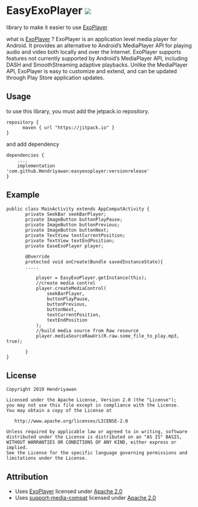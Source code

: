 # EasyExoPlayer [![](https://jitpack.io/v/Hendriyawan/easyexoplayer.svg)](https://jitpack.io/#Hendriyawan/easyexoplayer)
library to make it easier to use [ExoPlayer](https://exoplayer.dev)

what is [ExoPlayer](https://exoplayer.dev) ? ExoPlayer is an application level media player for Android. It provides an alternative to Android’s MediaPlayer API for playing audio and video both locally and over the Internet. ExoPlayer supports features not currently supported by Android’s MediaPlayer API, including DASH and SmoothStreaming adaptive playbacks. Unlike the MediaPlayer API, ExoPlayer is easy to customize and extend, and can be updated through Play Store application updates.


Usage
-------
to use this library, you must add the jetpack.io repository.
```
repository {
      maven { url "https://jitpack.io" }
}
```

and add dependency
```
dependencies {
    ....
    implementation 'com.github.Hendriyawan:easyexoplayer:versionrelease'
}
```

Example
-------

```
public class MainActivity extends AppCompatActivity {
       private SeekBar seekBarPlayer;
       private ImageButton buttonPlayPause;
       private ImageButton buttonPrevious;
       private ImageButton buttonNext;
       private TextView textCurrentPosition;
       private TextView textEndPosition;
       private EaseExoPlayer player;

       @Override
       protected void onCreate(Bundle savedInstanceState){
       .....

           player = EasyExoPlayer.getInstance(this);
           //create media control
           player.createMediaControl(
               seekBarPlayer,
               buttonPlayPause,
               buttonPrevious,
               buttonNext,
               textCurrentPosition,
               textEndPosition
           );
           //build media source from Raw resource
           player.mediaSourceRawUri(R.raw.some_file_to_play.mp3, true);

       }
}
```


License
-------
    Copyright 2019 Hendriyawan

    Licensed under the Apache License, Version 2.0 (the "License");
    you may not use this file except in compliance with the License.
    You may obtain a copy of the License at

       http://www.apache.org/licenses/LICENSE-2.0

    Unless required by applicable law or agreed to in writing, software
    distributed under the License is distributed on an "AS IS" BASIS,
    WITHOUT WARRANTIES OR CONDITIONS OF ANY KIND, either express or implied.
    See the License for the specific language governing permissions and
    limitations under the License.

Attribution
-----------
* Uses [ExoPlayer](https://exoplayer.dev) licensed under [Apache 2.0](https://www.apache.org/licenses/LICENSE-2.0)
* Uses [support-media-compat](https://developer.android.com/topic/libraries/support-library/features#media-playback) licensed under [Apache 2.0](https://www.apache.org/licenses/LICENSE-2.0)
